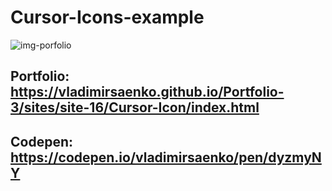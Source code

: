 # Cursor-Icons-example

![img-porfolio](https://user-images.githubusercontent.com/56477695/121777559-777d4580-cb9b-11eb-96c3-92f68edd7c5c.png)

## Portfolio: https://vladimirsaenko.github.io/Portfolio-3/sites/site-16/Cursor-Icon/index.html

## Codepen: https://codepen.io/vladimirsaenko/pen/dyzmyNY
